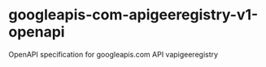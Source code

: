 # googleapis-com-apigeeregistry-v1-openapi
OpenAPI specification for googleapis.com API vapigeeregistry
